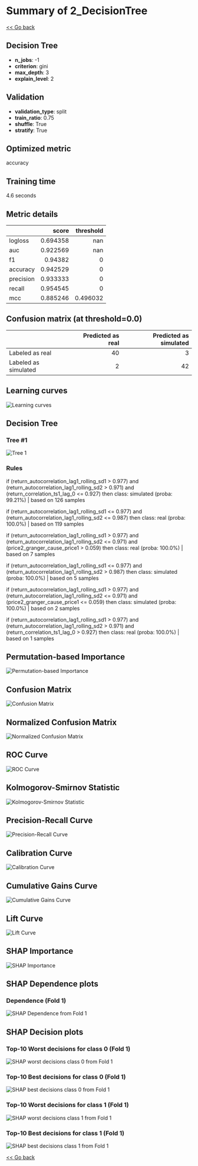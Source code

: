 # Summary of 2_DecisionTree

[<< Go back](../README.md)


## Decision Tree
- **n_jobs**: -1
- **criterion**: gini
- **max_depth**: 3
- **explain_level**: 2

## Validation
 - **validation_type**: split
 - **train_ratio**: 0.75
 - **shuffle**: True
 - **stratify**: True

## Optimized metric
accuracy

## Training time

4.6 seconds

## Metric details
|           |    score |   threshold |
|:----------|---------:|------------:|
| logloss   | 0.694358 |  nan        |
| auc       | 0.922569 |  nan        |
| f1        | 0.94382  |    0        |
| accuracy  | 0.942529 |    0        |
| precision | 0.933333 |    0        |
| recall    | 0.954545 |    0        |
| mcc       | 0.885246 |    0.496032 |


## Confusion matrix (at threshold=0.0)
|                      |   Predicted as real |   Predicted as simulated |
|:---------------------|--------------------:|-------------------------:|
| Labeled as real      |                  40 |                        3 |
| Labeled as simulated |                   2 |                       42 |

## Learning curves
![Learning curves](learning_curves.png)

## Decision Tree 

### Tree #1
![Tree 1](learner_fold_0_tree.svg)

### Rules

if (return_autocorrelation_lag1_rolling_sd1 > 0.977) and (return_autocorrelation_lag1_rolling_sd2 > 0.971) and (return_correlation_ts1_lag_0 <= 0.927) then class: simulated (proba: 99.21%) | based on 126 samples

if (return_autocorrelation_lag1_rolling_sd1 <= 0.977) and (return_autocorrelation_lag1_rolling_sd2 <= 0.987) then class: real (proba: 100.0%) | based on 119 samples

if (return_autocorrelation_lag1_rolling_sd1 > 0.977) and (return_autocorrelation_lag1_rolling_sd2 <= 0.971) and (price2_granger_cause_price1 > 0.059) then class: real (proba: 100.0%) | based on 7 samples

if (return_autocorrelation_lag1_rolling_sd1 <= 0.977) and (return_autocorrelation_lag1_rolling_sd2 > 0.987) then class: simulated (proba: 100.0%) | based on 5 samples

if (return_autocorrelation_lag1_rolling_sd1 > 0.977) and (return_autocorrelation_lag1_rolling_sd2 <= 0.971) and (price2_granger_cause_price1 <= 0.059) then class: simulated (proba: 100.0%) | based on 2 samples

if (return_autocorrelation_lag1_rolling_sd1 > 0.977) and (return_autocorrelation_lag1_rolling_sd2 > 0.971) and (return_correlation_ts1_lag_0 > 0.927) then class: real (proba: 100.0%) | based on 1 samples





## Permutation-based Importance
![Permutation-based Importance](permutation_importance.png)
## Confusion Matrix

![Confusion Matrix](confusion_matrix.png)


## Normalized Confusion Matrix

![Normalized Confusion Matrix](confusion_matrix_normalized.png)


## ROC Curve

![ROC Curve](roc_curve.png)


## Kolmogorov-Smirnov Statistic

![Kolmogorov-Smirnov Statistic](ks_statistic.png)


## Precision-Recall Curve

![Precision-Recall Curve](precision_recall_curve.png)


## Calibration Curve

![Calibration Curve](calibration_curve_curve.png)


## Cumulative Gains Curve

![Cumulative Gains Curve](cumulative_gains_curve.png)


## Lift Curve

![Lift Curve](lift_curve.png)



## SHAP Importance
![SHAP Importance](shap_importance.png)

## SHAP Dependence plots

### Dependence (Fold 1)
![SHAP Dependence from Fold 1](learner_fold_0_shap_dependence.png)

## SHAP Decision plots

### Top-10 Worst decisions for class 0 (Fold 1)
![SHAP worst decisions class 0 from Fold 1](learner_fold_0_shap_class_0_worst_decisions.png)
### Top-10 Best decisions for class 0 (Fold 1)
![SHAP best decisions class 0 from Fold 1](learner_fold_0_shap_class_0_best_decisions.png)
### Top-10 Worst decisions for class 1 (Fold 1)
![SHAP worst decisions class 1 from Fold 1](learner_fold_0_shap_class_1_worst_decisions.png)
### Top-10 Best decisions for class 1 (Fold 1)
![SHAP best decisions class 1 from Fold 1](learner_fold_0_shap_class_1_best_decisions.png)

[<< Go back](../README.md)
